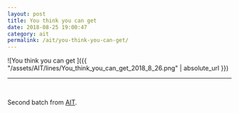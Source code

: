 ```yaml
---
layout: post
title: You think you can get
date: 2018-08-25 19:00:47
category: ait
permalink: /ait/you-think-you-can-get/ 
---
```


![You think you can get ]({{ "/assets/AIT/lines/You_think_you_can_get_2018_8_26.png" | absolute_url }})

---

&nbsp;
&nbsp;


Second batch from [AIT](https://github.com/jchwenger/AIT).
